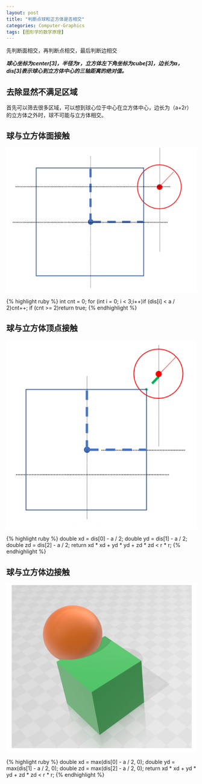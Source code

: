```yaml
---
layout: post
title: "判断点球和正方体是否相交"
categories: Computer-Graphics
tags: [图形学的数学原理]
---
```


先判断面相交，再判断点相交，最后判断边相交

***球心坐标为center[3]，半径为r，立方体左下角坐标为cube[3]，边长为a，dis[3]表示球心到立方体中心的三轴距离的绝对值。***

## 去除显然不满足区域 

首先可以筛去很多区域，可以想到球心位于中心在立方体中心，边长为（a+2r）的立方体之外时，球不可能与立方体相交。

## 球与立方体面接触

![My helpful screenshot](/assets/cube-with-sphere/1.png)

{% highlight ruby %}
int cnt = 0;
for (int i = 0; i < 3;i++)if (dis[i] < a / 2)cnt++;
if (cnt >= 2)return true;
{% endhighlight %}

## 球与立方体顶点接触

![My helpful screenshot](/assets/cube-with-sphere/2.png)

{% highlight ruby %}
double xd = dis[0] - a / 2;
double yd = dis[1] - a / 2;
double zd = dis[2] - a / 2;
return xd * xd + yd * yd + zd * zd < r * r;
{% endhighlight %}

## 球与立方体边接触

![My helpful screenshot](/assets/cube-with-sphere/3.png)

{% highlight ruby %}
double xd = max(dis[0] - a / 2, 0);
double yd = max(dis[1] - a / 2, 0);
double zd = max(dis[2] - a / 2, 0);
return xd * xd + yd * yd + zd * zd < r * r;
{% endhighlight %}
